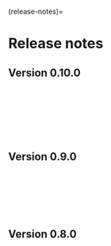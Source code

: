 (release-notes)=

# Release notes

## Version 0.10.0
```{include} /release-notes/0.10.7md
```
```{include} /release-notes/0.10.6.md
```
```{include} /release-notes/0.10.5.md
```
```{include} /release-notes/0.10.4.md
```
```{include} /release-notes/0.10.3.md
```
```{include} /release-notes/0.10.2.md
```
```{include} /release-notes/0.10.1.md
```
```{include} /release-notes/0.10.0.md
```

## Version 0.9.0
```{include} /release-notes/0.9.6.md
```

```{include} /release-notes/0.9.5.md
```

```{include} /release-notes/0.9.4.md
```

```{include} /release-notes/0.9.3.md
```

```{include} /release-notes/0.9.2.md
```

```{include} /release-notes/0.9.1.md
```

```{include} /release-notes/0.9.0.md
```

## Version 0.8.0

```{include} /release-notes/0.8.1.md
```
```{include} /release-notes/0.8.0.md
```
